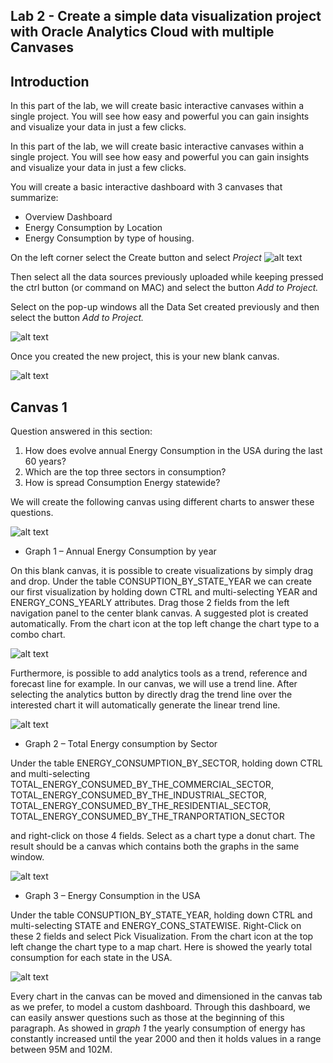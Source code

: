 ## Lab 2 - Create a simple data visualization project with Oracle Analytics Cloud with multiple Canvases

## Introduction
In this part of the lab, we will create basic interactive canvases within a single project. You will see how easy and powerful you can gain insights and visualize your data in just a few clicks. 

In this part of the lab, we will create basic interactive canvases within a single project. You will see how easy and powerful you can gain insights and visualize your data in just a few clicks. 

You will create a basic interactive dashboard with 3 canvases that summarize:
- Overview Dashboard
- Energy Consumption by Location
- Energy Consumption by type of housing.

On the left corner select the Create button and select _Project_
![alt text](./images/lab2_image1.png "image1")

Then select all the data sources previously uploaded while keeping pressed the ctrl button (or command on MAC) and select the button _Add to Project._

Select on the pop-up windows all the Data Set created previously and then select the button _Add to Project._

![alt text](./images/lab2_image2.png "image2")

Once you created the new project, this is your new blank canvas.

![alt text](./images/lab2_image3.png "image3")

## Canvas 1
Question answered in this section:
1. How does evolve annual Energy Consumption in the USA during the last 60 years?
2. Which are the top three sectors in consumption?
3. How is spread Consumption Energy statewide?

We will create the following canvas using different charts to answer these questions.

![alt text](./images/lab2_image4.png "image4")
- Graph 1 – Annual Energy Consumption by year

On this blank canvas, it is possible to create visualizations by simply drag and drop. Under the table CONSUPTION_BY_STATE_YEAR we can create our first visualization by holding down CTRL and multi-selecting YEAR and ENERGY_CONS_YEARLY attributes. Drag those 2 fields from the left navigation panel to the center blank canvas. A suggested plot is created automatically. From the chart icon at the top left change the chart type to a combo chart. 

![alt text](./images/lab2_image5.png "image5")

Furthermore, is possible to add analytics tools as a trend, reference and forecast line for example. In our canvas, we will use a trend line. After selecting the analytics button by directly drag the trend line over the interested chart it will automatically generate the linear trend line.

![alt text](./images/lab2_image6.png "image6")
- Graph 2 – Total Energy consumption by Sector 

Under the table ENERGY_CONSUMPTION_BY_SECTOR, holding down CTRL and multi-selecting TOTAL_ENERGY_CONSUMED_BY_THE_COMMERCIAL_SECTOR, TOTAL_ENERGY_CONSUMED_BY_THE_INDUSTRIAL_SECTOR, TOTAL_ENERGY_CONSUMED_BY_THE_RESIDENTIAL_SECTOR,
TOTAL_ENERGY_CONSUMED_BY_THE_TRANPORTATION_SECTOR

and right-click on those 4 fields. Select as a chart type a donut chart. The result should be a canvas which contains both the graphs in the same window.

![alt text](./images/lab2_image7.png "image7")
- Graph 3 – Energy Consumption in the USA

Under the table CONSUPTION_BY_STATE_YEAR, holding down CTRL and multi-selecting STATE and ENERGY_CONS_STATEWISE. Right-Click on these 2 fields and select Pick Visualization. From the chart icon at the top left change the chart type to a map chart. Here is showed the yearly total consumption for each state in the USA.

![alt text](./images/lab2_image8.png "image8")

Every chart in the canvas can be moved and dimensioned in the canvas tab as we prefer, to model a custom dashboard. Through this dashboard, we can easily answer questions such as those at the beginning of this paragraph. As showed in _graph 1_ the yearly consumption of energy has constantly increased until the year 2000 and then it holds values in a range between 95M and 102M.